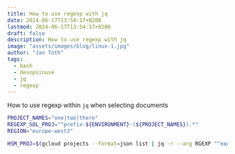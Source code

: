 ```yaml
---
title: How to use regexp with jq
date: 2024-06-17T13:54:17+0200
lastmod: 2024-06-17T13:54:17+0200
draft: false
description: How to use regexp with jq
image: "assets/images/blog/linux-1.jpg"
author: "Jan Toth"
tags:
  - bash
  - devopsinuse
  - jq
  - regexp
---
```


How to use regexp within `jq` when selecting documents

```bash
PROJECT_NAMES="one|two|there"
REGEXP_SOL_PROJ="^prefix-${ENVIRONMENT}-(${PROJECT_NAMES}).*"
REGION="europe-west3"

HSM_PROJ=$(gcloud projects --format=json list | jq -r --arg RGEXP "^eaut-${ENVIRONMENT}-hsm-dap-kernel.*$" '.[] | select(.projectId|test($RGEXP)) | .projectId')

```


